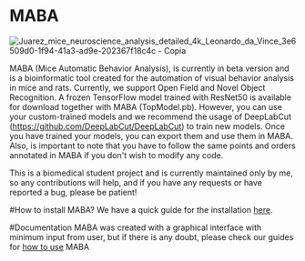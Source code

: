# MABA
![Juarez_mice_neuroscience_analysis_detailed_4k_Leonardo_da_Vince_3e6509d0-1f94-41a3-ad9e-202367f18c4c - Copia](https://user-images.githubusercontent.com/88636064/208974390-2abde440-4662-4b4d-a52a-a02bea20e5d4.png)

MABA (Mice Automatic Behavior Analysis), is currently in beta version and is a bioinformatic tool created for the automation of visual behavior analysis in mice and rats. Currently, we support Open Field and Novel Object Recognition. A frozen TensorFlow model trained with ResNet50 is available for download together with MABA (TopModel.pb). However, you can use your custom-trained models and we recommend the usage of DeepLabCut (https://github.com/DeepLabCut/DeepLabCut) to train new models. Once you have trained your models, you can export them and use them in MABA. Also, is important to note that you have to follow the same points and orders annotated in MABA if you don't wish to modify any code. 

This is a biomedical student project and is currently maintained only by me, so any contributions will help, and if you have any requests or have reported a bug, please be patient!

#How to install MABA? 
We have a quick guide for the installation [here](https://github.com/JuarezCulau/MABA/blob/main/Docs/Installation.md).

#Documentation
MABA was created with a graphical interface with minimum input from user, but if there is any doubt, please check our guides for [how to use](https://github.com/JuarezCulau/MABA/tree/main/Docs/Guides) MABA
